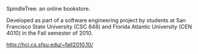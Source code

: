 SpindleTree: an online bookstore.

Developed as part of a software engineering project by students at San Francisco State University (CSC 848) and Florida Atlantic University (CEN 4010) in the Fall semester of 2010.

http://hci.cs.sfsu.edu/~fall2010.10/